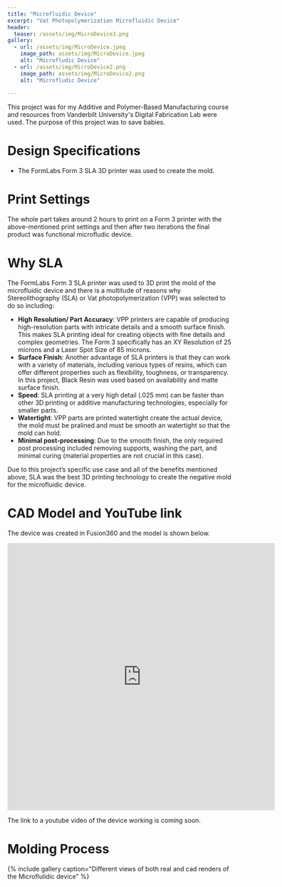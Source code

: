 ```yaml
---
title: "Microfluidic Device"
excerpt: "Vat Photopolymerization Microfluidic Device"
header:
  teaser: /assets/img/MicroDevice3.png
gallery:
  - url: /assets/img/MicroDevice.jpeg
    image_path: assets/img/MicroDevice.jpeg
    alt: "Microfludic Device"
  - url: /assets/img/MicroDevice2.png
    image_path: assets/img/MicroDevice2.png
    alt: "Microfludic Device"
   
---
```


This project was for my Additive and Polymer-Based Manufacturing course and resources from Vanderbilt University's Digital Fabrication Lab were used. The purpose of this project was to save babies. 

# Design Specifications

* The FormLabs Form 3 SLA 3D printer was used to create the mold.

# Print Settings
 
The whole part takes around 2 hours to print on a Form 3 printer with the above-mentioned print settings and then after two iterations the final product was functional microfludic device.

# Why SLA

The FormLabs Form 3 SLA printer was used to 3D print the mold of the microfluidic device and there is a multitude of reasons why Stereolithography (SLA) or Vat photopolymerization (VPP) was selected to do so including:
* **High Resolution/ Part Accuracy**: VPP printers are capable of producing high-resolution parts with intricate details and a smooth surface finish. This makes SLA printing ideal for creating objects with fine details and complex geometries. The Form 3 specifically has an XY Resolution of 25 microns and a Laser Spot Size of 85 microns. 
* **Surface Finish**: Another advantage of SLA printers is that they can work with a variety of materials, including various types of resins, which can offer different properties such as flexibility, toughness, or transparency. In this project, Black Resin was used based on availability and matte surface finish. 
* **Speed**: SLA printing at a very high detail (.025 mm) can be faster than other 3D printing or additive manufacturing technologies, especially for smaller parts.
* **Watertight**: VPP parts are printed watertight create the actual device, the mold must be pralined and must be smooth an watertight so that the mold can hold. 
* **Minimal post-processing**: Due to the smooth finish, the only required post processing included removing supports, washing the part, and minimal curing (material properties are not crucial in this case).

Due to this project’s specific use case and all of the benefits mentioned above, SLA was the best 3D printing technology to create the negative mold for the microfluidic device. 


# CAD Model and YouTube link 

The device was created in Fusion360 and the model is shown below.

<iframe src="https://a360.co/3TCQDGO" width="600" height="600" allowfullscreen="true" webkitallowfullscreen="true" mozallowfullscreen="true"  frameborder="0"></iframe>
 
 The link to a youtube video of the device working is coming soon. 


# Molding Process

{% include gallery caption="Different views of both real and cad renders of the Microflulidic device" %} 
